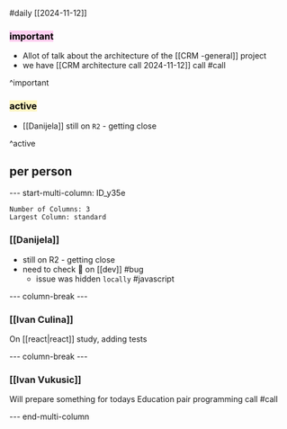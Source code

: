 #daily
[[2024-11-12]]

### <mark style="background: #FFB8EBA6;">important</mark>
- Allot of talk about the architecture of the [[CRM -general]] project
- we have [[CRM architecture call 2024-11-12]] call #call

^important

### <mark style="background: #FFF3A3A6;">active</mark>
- [[Danijela]] still on `R2` - getting close

^active

## per person

--- start-multi-column: ID_y35e
```column-settings
Number of Columns: 3
Largest Column: standard
```

### [[Danijela]]
- still on R2 - getting close
- need to check 🐛 on [[dev]] #bug
	- issue was hidden `locally` #javascript 

--- column-break ---

### [[Ivan Culina]]

On [[react|react]] study, adding tests

--- column-break ---

### [[Ivan Vukusic]]

Will prepare something for todays Education pair programming call #call

--- end-multi-column
